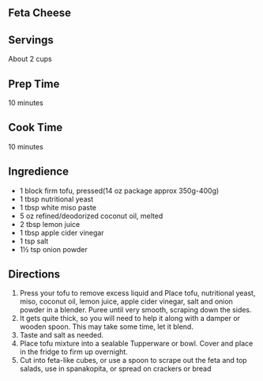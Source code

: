 ## Feta Cheese 

## Servings 

About 2 cups 

## Prep Time 

10 minutes 

## Cook Time 

10 minutes 

## Ingredience 

* 1 block firm tofu, pressed(14 oz package approx 350g-400g)
* 1 tbsp nutritional yeast
* 1 tbsp white miso paste
* 5 oz refined/deodorized coconut oil, melted
* 2 tbsp lemon juice
* 1 tbsp apple cider vinegar
* 1 tsp salt
* 1½ tsp onion powder

## Directions

1. Press your tofu to remove excess liquid and Place tofu, nutritional yeast, miso, coconut oil, lemon juice, apple cider vinegar, salt and onion powder in a blender. Puree until very smooth, scraping down the sides.
2. It gets quite thick, so you will need to help it along with a damper or wooden spoon. This may take some time, let it blend.
3. Taste and salt as needed.
4. Place tofu mixture into a sealable Tupperware or bowl. Cover and place in the fridge to firm up overnight.
5. Cut into feta-like cubes, or use a spoon to scrape out the feta and top salads, use in spanakopita, or spread on crackers or bread


